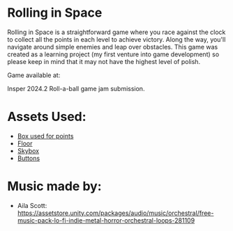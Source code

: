 # Rolling in Space

Rolling in Space is a straightforward game where you race against the clock to collect all the points in each level to achieve victory. Along the way, you'll navigate around simple enemies and leap over obstacles. This game was created as a learning project (my first venture into game development) so please keep in mind that it may not have the highest level of polish.

Game available at: 

Insper 2024.2 Roll-a-ball game jam submission.

# Assets Used:
* [Box used for points](https://assetstore.unity.com/packages/3d/props/3d-sprite-sci-fi-props-246349)
* [Floor](https://assetstore.unity.com/packages/2d/textures-materials/metals/metal-floor-rust-low-texture-40351)
* [Skybox](https://assetstore.unity.com/packages/2d/textures-materials/classic-space-skybox-11596)
* [Buttons](https://assetstore.unity.com/packages/2d/gui/buttons-set-211824)

# Music made by:
* Aila Scott: https://assetstore.unity.com/packages/audio/music/orchestral/free-music-pack-lo-fi-indie-metal-horror-orchestral-loops-281109
